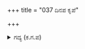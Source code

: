 +++
title = "037 ದಿನಪ ಕೃಪೆ"

+++

<details><summary>ಗದ್ಯ (ಕ.ಗ.ಪ) </summary>

37. ಚಿನ್ನದ ಪಾತ್ರೆಯನ್ನು ಸೂರ್ಯದೇವನು ಅನುಗ್ರಹಿಸಿದ ಅನಂತರ, ಅದರಲ್ಲೇ ದ್ರೌಪದಿಯು ಮಾಡಿದ,  ಷಡುರಸೋಪೇತವಾದ ಅಡುಗೆ ಪಾಕದಿಂದ ಸಮಸ್ತ ಮುನಿಜನ-ಪರಿಜನರನ್ನೂ ಯುಧಿಷ್ಠಿರ ಸಂತೃಪ್ತಿಗೊಳಿಸಿ, ವೀರನಾರಾಯಣನ ಕೃಪೆಯಿಂದ ವನದಲ್ಲಿ ವಾಸವಾಗಿದ್ದನು.
</details>
